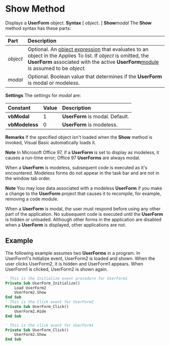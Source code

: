 
# Show Method



Displays a  **UserForm** object.
 **Syntax**
[ _object_**.** ] **Show**_modal_
The  **Show** method syntax has these parts:


|**Part**|**Description**|
|:-----|:-----|
| _object_|Optional. An [object expression](b8bdf64f-5920-1ae9-16d0-b26d09524a30.md) that evaluates to an object in the Applies To list. If _object_ is omitted, the **UserForm** associated with the active **UserForm**[module](b8bdf64f-5920-1ae9-16d0-b26d09524a30.md) is assumed to be _object._|
| _modal_|Optional. Boolean value that determines if the  **UserForm** is modal or modeless.|
 **Settings**
The settings for  _modal_ are:


|**Constant**|**Value**|**Description**|
|:-----|:-----|:-----|
|**vbModal**|1|**UserForm** is modal. Default.|
|**vbModeless**|0|**UserForm** is modeless.|
 **Remarks**
If the specified object isn't loaded when the  **Show** method is invoked, Visual Basic automatically loads it.

 **Note**  In Microsoft Office 97, if a  **UserForm** is set to display as modeless, it causes a run-time error; Office 97 **UserForms** are always modal.

When a  **UserForm** is modeless, subsequent code is executed as it's encountered. Modeless forms do not appear in the task bar and are not in the window tab order.

 **Note**  You may lose data associated with a modeless  **UserForm** if you make a change to the **UserForm** project that causes it to recompile, for example, removing a code module.

When a  **UserForm** is modal, the user must respond before using any other part of the application. No subsequent code is executed until the **UserForm** is hidden or unloaded. Although other forms in the application are disabled when a **UserForm** is displayed, other applications are not.

## Example

The following example assumes two  **UserForms** in a program. In UserForm1's Initialize event, UserForm2 is loaded and shown. When the user clicks UserForm2, it is hidden and UserForm1 appears. When UserForm1 is clicked, UserForm2 is shown again.


```vb
' This is the Initialize event procedure for UserForm1
Private Sub UserForm_Initialize()
    Load UserForm2
    UserForm2.Show
End Sub
' This is the Click event for UserForm2
Private Sub UserForm_Click()
    UserForm2.Hide
End Sub

' This is the click event for UserForm1
Private Sub UserForm_Click()
    UserForm2.Show
End Sub
```

